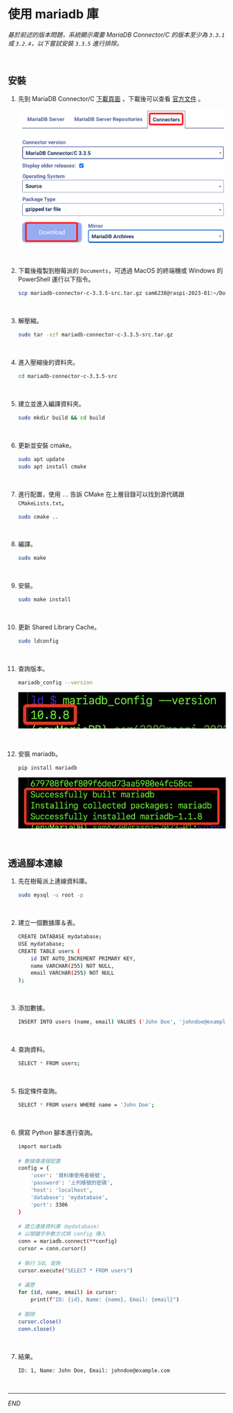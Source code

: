 # 使用 mariadb 庫

_基於前述的版本問題，系統顯示需要 MariaDB Connector/C 的版本至少為 `3.3.1` 或 `3.2.4`，以下嘗試安裝 `3.3.5` 進行排除。_

<br>

## 安裝

1. 先到 MariaDB Connector/C [下載頁面](https://mariadb.org/download/?o=true&p=connector-c&r=3.3.5&os=source&pkg=tar_gz&t=connector) ，下載後可以查看 [官方文件](https://mariadb.com/kb/en/connectors/) 。

    ![](images/img_35.png)

<br>

2. 下載後複製到樹莓派的 `Documents`，可透過 MacOS 的終端機或 Windows 的 PowerShell 運行以下指令。

    ```bash
    scp mariadb-connector-c-3.3.5-src.tar.gz sam6238@raspi-2023-01:~/Documents
    ```

<br>

3. 解壓縮。

    ```bash
    sudo tar -xzf mariadb-connector-c-3.3.5-src.tar.gz
    ```

<br>

4. 進入壓縮後的資料夾。

    ```bash
    cd mariadb-connector-c-3.3.5-src
    ```

<br>

5. 建立並進入編譯資料夾。

    ```bash
    sudo mkdir build && cd build
    ```

<br>

6. 更新並安裝 cmake。

    ```bash
    sudo apt update
    sudo apt install cmake
    ```

<br>

7. 進行配置，使用 `..` 告訴 CMake 在上層目錄可以找到源代碼跟 `CMakeLists.txt`。

    ```bash
    sudo cmake ..
    ```

<br>

8. 編譯。

    ```bash
    sudo make
    ```

<br>

9. 安裝。

    ```bash
    sudo make install
    ```

<br>

10. 更新 Shared Library Cache。

    ```bash
    sudo ldconfig
    ```

<br>

11. 查詢版本。

    ```bash
    mariadb_config --version
    ```

    ![](images/img_36.png)

<br>

12. 安裝 mariadb。

    ```bash
    pip install mariadb
    ```

    ![](images/img_37.png)

<br>

## 透過腳本連線

1. 先在樹莓派上連線資料庫。

    ```bash
    sudo mysql -u root -p
    ```

<br>

2. 建立一個數據庫＆表。

    ```bash
    CREATE DATABASE mydatabase;
    USE mydatabase;
    CREATE TABLE users (
        id INT AUTO_INCREMENT PRIMARY KEY,
        name VARCHAR(255) NOT NULL,
        email VARCHAR(255) NOT NULL
    );

    ```

<br>

3. 添加數據。

    ```bash
    INSERT INTO users (name, email) VALUES ('John Doe', 'johndoe@example.com');
    ```

<br>

4. 查詢資料。

    ```bash
    SELECT * FROM users;
    ```

<br>

5. 指定條件查詢。

    ```bash
    SELECT * FROM users WHERE name = 'John Doe';
    ```

<br>

6. 撰寫 Python 腳本進行查詢。

    ```bash
    import mariadb

    # 數據庫連接配置
    config = {
        'user': '資料庫使用者帳號',
        'password': '上列帳號的密碼',
        'host': 'localhost',
        'database': 'mydatabase',
        'port': 3306
    }

    # 建立連接資料庫（mydatabase）
    # 以關鍵字參數方式將 config 傳入
    conn = mariadb.connect(**config)
    cursor = conn.cursor()

    # 執行 SQL 查詢
    cursor.execute("SELECT * FROM users")

    # 遍歷
    for (id, name, email) in cursor:
        print(f"ID: {id}, Name: {name}, Email: {email}")

    # 關閉
    cursor.close()
    conn.close()
    ```

<br>

7. 結果。

    ```bash
    ID: 1, Name: John Doe, Email: johndoe@example.com
    ```

<br>

---

_END_

